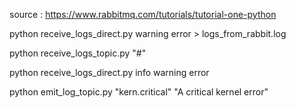 source : https://www.rabbitmq.com/tutorials/tutorial-one-python

python receive_logs_direct.py warning error > logs_from_rabbit.log

python receive_logs_topic.py "#"

python receive_logs_direct.py info warning error

 python emit_log_topic.py "kern.critical" "A critical kernel error"
